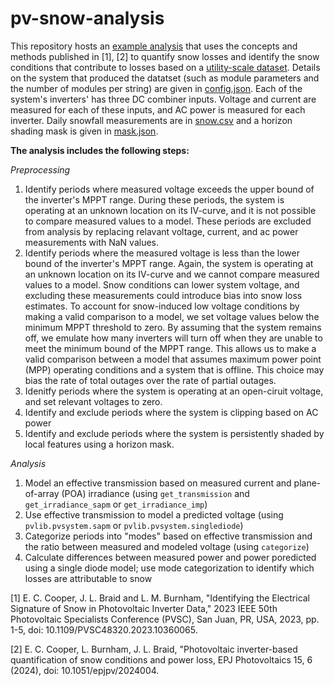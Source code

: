 # pv-snow-analysis

This repository hosts an [example analysis](https://github.com/eccoope/pv-snow-analysis/blob/main/notebook.ipynb) that uses the concepts and methods
published in [1], [2] to quantify snow losses and identify the snow conditions
that contribute to losses based on a [utility-scale dataset](https://github.com/eccoope/pv-snow-analysis/blob/main/data/data.csv). Details on the system that produced the datatset (such as module parameters and the number of modules per string) are given in [config.json](https://github.com/eccoope/pv-snow-analysis/blob/main/data/config.json). Each of the system's inverters' has three DC combiner inputs. Voltage and current are measured for each of these inputs, and AC power is measured for each inverter. Daily snowfall measurements are in [snow.csv](https://github.com/eccoope/pv-snow-analysis/blob/main/data/snow.csv) and a horizon shading mask is given in [mask.json](https://github.com/eccoope/pv-snow-analysis/blob/main/data/mask.csv).


**The analysis includes the following steps:** <br>

*Preprocessing*
1. Identify periods where measured voltage exceeds the upper bound of the inverter's MPPT range. During these periods, the system is operating at an unknown location on its IV-curve, and it is not possible to compare measured values to a model. These periods are excluded from analysis by replacing relavant voltage, current, and ac power measurements with NaN values.  
2. Identify periods where the measured voltage is less than the lower bound of the inverter's MPPT range. Again, the system is operating at an unknown location on its IV-curve and we cannot compare measured values to a model. Snow conditions can lower system voltage, and excluding these measurements could introduce bias into snow loss estimates. To account for snow-induced low voltage conditions by making a valid comparison to a model, we set voltage values below the minimum MPPT threshold to zero. By assuming that the system remains off, we emulate how many inverters will turn off when they are unable to meet the minimum bound of the MPPT range. This allows us to make a valid comparison between a model that assumes maximum power point (MPP) operating conditions and a system that is offline. This choice may bias the rate of total outages over the rate of partial outages.
3. Idenitfy periods where the system is operating at an open-ciruit voltage, and set relevant voltages to zero.
4. Identify and exclude periods where the system is clipping based on AC power
5. Identify and exclude periods where the system is persistently shaded by local features using a horizon mask.

*Analysis*
1. Model an effective transmission based on measured current and plane-of-array (POA) irradiance (using ```get_transmission``` and ```get_irradiance_sapm``` or ```get_irradiance_imp```)
2. Use effective transmission to model a predicted voltage (using ```pvlib.pvsystem.sapm``` or ```pvlib.pvsystem.singlediode```)
3. Categorize periods into "modes" based on effective transmission and the ratio between measured and modeled voltage (using ```categorize```)
4. Calculate differences between measured power and power poredicted using a single diode model; use mode categorization to identify which losses are attributable to snow


[1] E. C. Cooper, J. L. Braid and L. M. Burnham, "Identifying the
    Electrical Signature of Snow in Photovoltaic Inverter Data," 2023 IEEE
    50th Photovoltaic Specialists Conference (PVSC), San Juan, PR, USA, 2023,
    pp. 1-5, doi: 10.1109/PVSC48320.2023.10360065.

[2] E. C. Cooper, L. Burnham, J. L. Braid, "Photovoltaic inverter-based
    quantification of snow conditions and power loss, EPJ Photovoltaics 15, 6 (2024),
    doi: 10.1051/epjpv/2024004.
